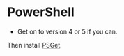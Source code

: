 # PowerShell

* Get on to version 4 or 5 if you can.

Then install [PSGet].

[PSGet]:http://psget.net/